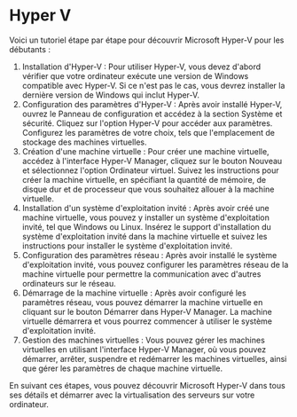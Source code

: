 # Hyper V

Voici un tutoriel étape par étape pour découvrir Microsoft Hyper-V pour les débutants :

1. Installation d'Hyper-V : Pour utiliser Hyper-V, vous devez d'abord vérifier que votre ordinateur exécute une version de Windows compatible avec Hyper-V. Si ce n'est pas le cas, vous devrez installer la dernière version de Windows qui inclut Hyper-V.
2. Configuration des paramètres d'Hyper-V : Après avoir installé Hyper-V, ouvrez le Panneau de configuration et accédez à la section Système et sécurité. Cliquez sur l'option Hyper-V pour accéder aux paramètres. Configurez les paramètres de votre choix, tels que l'emplacement de stockage des machines virtuelles.
3. Création d'une machine virtuelle : Pour créer une machine virtuelle, accédez à l'interface Hyper-V Manager, cliquez sur le bouton Nouveau et sélectionnez l'option Ordinateur virtuel. Suivez les instructions pour créer la machine virtuelle, en spécifiant la quantité de mémoire, de disque dur et de processeur que vous souhaitez allouer à la machine virtuelle.
4. Installation d'un système d'exploitation invité : Après avoir créé une machine virtuelle, vous pouvez y installer un système d'exploitation invité, tel que Windows ou Linux. Insérez le support d'installation du système d'exploitation invité dans la machine virtuelle et suivez les instructions pour installer le système d'exploitation invité.
5. Configuration des paramètres réseau : Après avoir installé le système d'exploitation invité, vous pouvez configurer les paramètres réseau de la machine virtuelle pour permettre la communication avec d'autres ordinateurs sur le réseau.
6. Démarrage de la machine virtuelle : Après avoir configuré les paramètres réseau, vous pouvez démarrer la machine virtuelle en cliquant sur le bouton Démarrer dans Hyper-V Manager. La machine virtuelle démarrera et vous pourrez commencer à utiliser le système d'exploitation invité.
7. Gestion des machines virtuelles : Vous pouvez gérer les machines virtuelles en utilisant l'interface Hyper-V Manager, où vous pouvez démarrer, arrêter, suspendre et redémarrer les machines virtuelles, ainsi que gérer les paramètres de chaque machine virtuelle.

En suivant ces étapes, vous pouvez découvrir Microsoft Hyper-V dans tous ses détails et démarrer avec la virtualisation des serveurs sur votre ordinateur.
